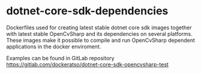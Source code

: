 # dotnet-core-sdk-dependencies
Dockerfiles used for creating latest stable dotnet core sdk images together with latest stable OpenCvSharp 
and its dependencies on several platforms. These images make it possible to compile and run OpenCvSharp dependent 
applications in the docker enviroment.

Examples can be found in GitLab repository https://gitlab.com/dockeratso/dotnet-core-sdk-opencvsharp-test




